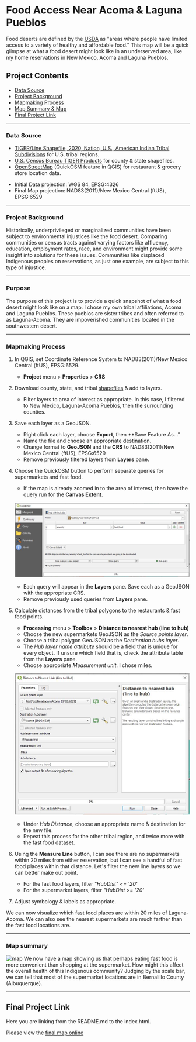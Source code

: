 # Food Access Near Acoma & Laguna Pueblos

Food deserts are defined by the [USDA](https://www.ers.usda.gov/webdocs/publications/45014/30940_err140.pdf) as "areas where people have limited access to a variety of healthy and affordable food." This map will be a quick glimpse at what a food desert might look like in an underserved area, like my home reservations in New Mexico, Acoma and Laguna Pueblos.

## Project Contents
- [Data Source](#data-source)
- [Project Background](#project-background)
- [Mapmaking Process](#mapmaking-process)
- [Map Summary & Map](#map-summary)
- [Final Project Link](#final-project-link)

***

### Data Source

- [TIGER/Line Shapefile, 2020, Nation, U.S., American Indian Tribal Subdivisions](https://catalog.data.gov/dataset/tiger-line-shapefile-2020-nation-u-s-american-indian-tribal-subdivisions) for U.S. tribal regions.
- [U.S. Census Bureau TIGER Products](https://www.census.gov/geographies/mapping-files/time-series/geo/cartographic-boundary.html) for county & state shapefiles.
- [OpenStreetMap](http://openstreetmap.org) (QuickOSM feature in QGIS) for restaurant & grocery store location data.
* Initial Data projection: WGS 84, EPSG:4326
* Final Map projection: NAD83(2011)/New Mexico Central (ftUS), EPSG:6529

***

### Project Background

Historically, underprivileged or marginalized communities have been subject to environmental injustices like the food desert. Comparing communities or census tracts against varying factors like affluency, education, employment rates, race, and environment might provide some insight into solutions for these issues. Communities like displaced Indigenous peoples on reservations, as just one example, are subject to this type of injustice.

***

### Purpose

The purpose of this project is to provide a quick snapshot of what a food desert might look like on a map. I chose my own tribal affiliations, Acoma and Laguna Pueblos. These pueblos are sister tribes and often referred to as Laguna-Acoma. They are impoverished communities located in the southwestern desert.

***

### Mapmaking Process

1. In QGIS, set Coordinate Reference System to NAD83(2011)/New Mexico Central (ftUS), EPSG:6529.
    - **Project** menu > **Properties** > **CRS** 

2. Download county, state, and tribal [shapefiles](#data-source) & add to layers.
    - Filter layers to area of interest as appropriate. In this case, I filtered to New Mexico, Laguna-Acoma Pueblos, then the surrounding counties.

3. Save each layer as a GeoJSON.
    - Right click each layer, choose **Export**, then **Save Feature As..."
    - Name the file and choose an appropriate destination.
    - Change format to **GeoJSON** and the **CRS** to NAD83(2011)/New Mexico Central (ftUS), EPSG:6529
    - Remove previously filtered layers from **Layers** pane.

4. Choose the QuickOSM button to perform separate queries for supermarkets and fast food.
    - If the map is already zoomed in to the area of interest, then have the query run for the **Canvas Extent**. 

    ![QuickOSM snapshot](Images/QuickOSM.JPG)
    - Each query will appear in the **Layers** pane. Save each as a GeoJSON with the appropriate CRS.
    - Remove previously used queries from **Layers** pane.

5. Calculate distances from the tribal polygons to the restaurants & fast food points.
    - **Processing** menu > **Toolbox** > **Distance to nearest hub (line to hub)**
    - Choose the new supermarkets GeoJSON as the *Source points layer*.
    - Choose a tribal polygon GeoJSON as the *Destination hubs layer*.
    - The *Hub layer name attribute* should be a field that is unique for every object. If unsure which field that is, check the attribute table from the **Layers** pane.
    - Choose appropriate *Measurement unit*. I chose miles. 

    ![Distance to hub snapshot](Images/DistanceToHub.JPG)
    - Under *Hub Distance*, choose an appropriate name & destination for the new file.
    - Repeat this process for the other tribal region, and twice more with the fast food dataset.

6. Using the **Measure Line** button, I can see there are no supermarkets within 20 miles from either reservation, but I can see a handful of fast food places within that distance. Let's filter the new line layers so we can better make out point.
    - For the fast food layers, filter *"HubDist" <= '20'*
    - For the supermarket layers, filter *"HubDist >= '20'*

7. Adjust symbology & labels as appropriate.

We can now visualize which fast food places are within 20 miles of Laguna-Acoma. We can also see the nearest supermarkets are much farther than the fast food locations are.

***

### Map summary

![map](Images/FoodAccess_LagunaAcoma_600dpi.png)
We now have a map showing us that perhaps eating fast food is more convenient than shopping at the supermarket. How might this affect the overall health of this Indigenous community? Judging by the scale bar, we can tell that most of the supermarket locations are in Bernalillo County (Albuquerque).

***

## Final Project Link

Here you are linking from the README.md to the index.html.

Please view the [final map online](https://masonbishop.github.io/Map671FinalProject)